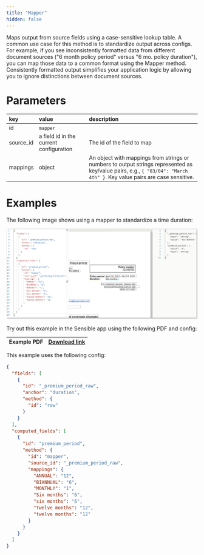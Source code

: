 ```yaml
---
title: "Mapper"
hidden: false
---
```


Maps output from source fields using a case-sensitive lookup table. A common use case for this method is to standardize output across configs. For example, if you see inconsistently formatted data from different document sources ("6 month policy period" versus "6 mo. policy duration"), you can map those data to a common format using the Mapper method.  Consistently formatted output simplifies your application logic by allowing you to ignore distinctions between document sources.

Parameters
====

| key       | value                                   | description                                                  |
| :-------- | :-------------------------------------- | :----------------------------------------------------------- |
| id        | `mapper`                                |                                                              |
| source_id | a field id in the current configuration | The id of the field to map                                   |
| mappings  | object                                  | An object with mappings from strings or numbers to output strings represented as key/value pairs, e.g., `{ "03/04": "March 4th" }`. Key value pairs are case sensitive. |

Examples
====

The following image shows using a mapper to standardize a time duration:

![Click to enlarge](https://raw.githubusercontent.com/sensible-hq/sensible-docs/main/readme-sync/assets/v0/images/final/mapper_example.png)


Try out this example in the Sensible app using the following PDF and config:

| Example PDF | [Download link](https://raw.githubusercontent.com/sensible-hq/sensible-docs/main/readme-sync/assets/v0/pdfs/mapper_example.pdf) |
| ---------------------- | ------------------------------------------------------------ |

This example uses the following config:

```json
{
  "fields": [
    {
      "id": "_premium_period_raw",
      "anchor": "duration",
      "method": {
        "id": "row"
      }
    }
  ],
  "computed_fields": [
    {
      "id": "premium_period",
      "method": {
        "id": "mapper",
        "source_id": "_premium_period_raw",
        "mappings": {
          "ANNUAL": "12",
          "BIANNUAL": "6",
          "MONTHLY": "1",
          "Six months": "6",
          "six months": "6",
          "Twelve months": "12",
          "twelve months": "12"
        }
      }
    }
  ]
}
```
